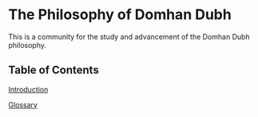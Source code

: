 # The Philosophy of Domhan Dubh

This is a community for the study and advancement of the Domhan Dubh philosophy.

## Table of Contents

[Introduction](/introduction.md)

[Glossary](/glossary/index.md)
